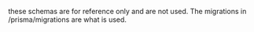 

these schemas are for reference only and are not used. The migrations in /prisma/migrations are what is used.